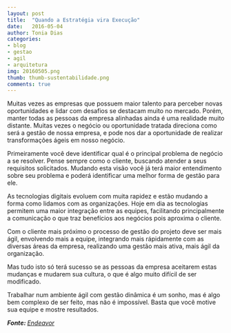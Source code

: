 ```yaml
---
layout: post
title:  "Quando a Estratégia vira Execução"
date:   2016-05-04
author: Tonia Dias
categories: 
- blog
- gestao
- agil
- arquitetura
img: 20160505.png
thumb: thumb-sustentabilidade.png
comments: true
---
```


Muitas vezes as empresas que possuem maior talento para perceber novas oportunidades e lidar com desafios se destacam muito no mercado. Porém, manter todas as pessoas da empresa alinhadas ainda é uma realidade muito distante. Muitas vezes o negócio ou oportunidade tratada direciona como será a gestão de nossa empresa, e pode nos dar a oportunidade de realizar transformações ágeis em nosso negócio. <!--more-->

Primeiramente você deve identificar qual é o principal problema de negócio a se resolver. Pense sempre como o cliente, buscando atender a seus requisitos solicitados. Mudando esta visão você já terá maior entendimento sobre seu problema e poderá identificar uma melhor forma de gestão para ele.

As tecnologias digitais evoluem com muita rapidez e estão mudando a forma como lidamos com as organizações. Hoje em dia as tecnologias permitem uma maior integração entre as equipes, facilitando principalmente a comunicação o que traz benefícios aos negócios pois aproxima o cliente.

Com o cliente mais próximo o processo de gestão do projeto deve ser mais ágil, envolvendo mais a equipe, integrando mais rápidamente com as diversas áreas da empresa, realizando uma gestão mais ativa, mais ágil da organização.

Mas tudo isto só terá sucesso se as pessoas da empresa aceitarem estas mudanças e mudarem sua cultura, o que é algo muito difícil de ser modificado.

Trabalhar num ambiente ágil com gestão dinâmica é um sonho, mas é algo bem complexo de ser feito, mas não é impossível. Basta que você motive sua equipe e mostre resultados.

<i><b>Fonte: </b><a href="https://endeavor.org.br/estrategia-execucao-arquitetura-negocios/">Endeavor</a></i>